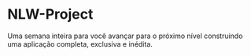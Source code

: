 # NLW-Project
Uma semana inteira para você avançar para o próximo nível construindo uma aplicação completa, exclusiva e inédita.
